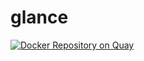 # glance

[![Docker Repository on Quay](https://quay.io/repository/zweifisch/glance/status "Docker Repository on Quay")](https://quay.io/repository/zweifisch/glance)
